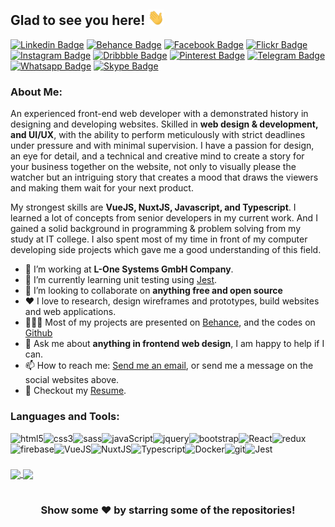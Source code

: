 ## Glad to see you here! <img src="https://github.com/ali-mohamed-nasser/ali-mohamed-nasser/blob/main/icons/hello.gif" width="26">
[![Linkedin Badge](https://img.shields.io/badge/-LinkedIn-0e76a8?style=flat-square&logo=Linkedin&logoColor=white)](https://www.linkedin.com/in/ali-mohammed-nasser/)
[![Behance Badge](https://img.shields.io/badge/-Behance-131418?style=flat-square&logo=Behance&logoColor=white)](https://www.behance.net/ali_mohammed_nasser)
[![Facebook Badge](https://img.shields.io/badge/-Facebook-1877f2?style=flat-square&logo=Facebook&logoColor=white)](https://www.facebook.com/ali.mohammed.nasser.97)
[![Flickr Badge](https://img.shields.io/badge/-Flickr-bd081c?style=flat-square&logo=Flickr&logoColor=white)](https://www.flickr.com/photos/ali_mohamed_nasser)
[![Instagram Badge](https://img.shields.io/badge/-Instagram-e4405f?style=flat-square&logo=Instagram&logoColor=white)](https://www.instagram.com/ali_mohammed_nasser/)
[![Dribbble Badge](https://img.shields.io/badge/-Dribbble-ea4c89?style=flat-square&logo=Dribbble&logoColor=white)](https://dribbble.com/ali_mohammed_nasser)
[![Pinterest Badge](https://img.shields.io/badge/-Pinterest-bd081c?style=flat-square&logo=Pinterest&logoColor=white)](https://ro.pinterest.com/ali_mohammed_nasser/)
[![Telegram Badge](https://img.shields.io/badge/-Telegram-0088cc?style=flat-square&logo=Telegram&logoColor=white)](https://t.me/ali_mohammed_nasser)
[![Whatsapp Badge](https://img.shields.io/badge/-Whatsapp-25d366?style=flat-square&logo=Whatsapp&logoColor=white)](https://api.whatsapp.com/send/?phone=963938402636)
[![Skype Badge](https://img.shields.io/badge/-Skype-00aff0?style=flat-square&logo=Skype&logoColor=white)](https://join.skype.com/invite/Dc8wTfQs1tZI)

### About Me:
An experienced front-end web developer with a demonstrated history in designing and developing websites. Skilled in **web design & development, and UI/UX**, with the ability to perform meticulously with strict deadlines under pressure and with minimal supervision. I have a passion for design, an eye for detail, and a technical and creative mind to create a story for your business together on the website, not only to visually please the watcher but an intriguing story that creates a mood that draws the viewers and making them wait for your next product.

My strongest skills are **VueJS, NuxtJS, Javascript, and Typescript**. I learned a lot of concepts from senior developers in my current work. And I gained a solid background in programming & problem solving from my study at IT college. I also spent most of my time in front of my computer developing side projects which gave me a good understanding of this field.
- 🔭 I’m working at **L-One Systems GmbH Company**.
- 🌱 I’m currently learning unit testing using [Jest](https://jestjs.io/).
- 👯 I’m looking to collaborate on **anything free and open source**
- ❤️ I love to research, design wireframes and prototypes, build websites and web applications.
- 👨🏻‍💻 Most of my projects are presented on [Behance](https://www.behance.net/ali_mohammed_nasser), and the codes on [Github](https://github.com/ali-mohammed-nasser?tab=repositories)
- 💬 Ask me about **anything in frontend web design**, I am happy to help if I can.
- 📫 How to reach me: [Send me an email](mailto:ali.nasser.it@gmail.com), or send me a message on the social websites above.
- 📝 Checkout my [Resume](https://github.com/ali-mohammed-nasser/ali-mohammed-nasser/blob/master/Ali%20Nasser%20CV.pdf).

### Languages and Tools:
<a href="https://www.w3schools.com/html/" target="_blank"><img align="left" src="https://github.com/ali-mohammed-nasser/ali-mohammed-nasser/blob/main/icons/html.svg" alt="html5"/></a> 
<a href="https://www.w3schools.com/css/" target="_blank"><img align="left" src="https://github.com/ali-mohammed-nasser/ali-mohammed-nasser/blob/main/icons/css.svg" alt="css3"/></a>
<a href="https://sass-lang.com/" target="_blank"><img align="left" src="https://github.com/ali-mohammed-nasser/ali-mohammed-nasser/blob/main/icons/sass.svg" alt="sass"/> </a> 
<a href="https://developer.mozilla.org/en-US/docs/Web/JavaScript" target="_blank"><img align="left" src="https://github.com/ali-mohammed-nasser/ali-mohammed-nasser/blob/main/icons/javascript.svg" alt="javaScript"></a>
<a href="https://jquery.com/" target="_blank"><img align="left" src="https://github.com/ali-mohammed-nasser/ali-mohammed-nasser/blob/main/icons/jquery.svg" alt="jquery"/></a>
<a href="https://getbootstrap.com/" target="_blank"><img align="left" src="https://github.com/ali-mohammed-nasser/ali-mohammed-nasser/blob/main/icons/bootstrap.svg" alt="bootstrap"/></a>
<a href="https://reactjs.org/" target="_blank"><img align="left" src="https://github.com/ali-mohammed-nasser/ali-mohammed-nasser/blob/main/icons/react.svg" alt="React"></a>
<a href="https://redux.js.org/" target="_blank"> <img align="left" src="https://github.com/ali-mohammed-nasser/ali-mohammed-nasser/blob/main/icons/redux.svg" alt="redux"/></a> 
<a href="https://firebase.google.com/" target="_blank"> <img align="left" src="https://github.com/ali-mohammed-nasser/ali-mohammed-nasser/blob/main/icons/firebase.svg" alt="firebase"/></a>
<a href="https://vuejs.org/" target="_blank"><img align="left" src="https://github.com/ali-mohammed-nasser/ali-mohammed-nasser/blob/main/icons/vuejs.svg" alt="VueJS"></a>
<a href="https://nuxtjs.org/" target="_blank"><img align="left" src="https://github.com/ali-mohammed-nasser/ali-mohammed-nasser/blob/main/icons/nuxtjs.svg" alt="NuxtJS"/></a> 
<a href="https://www.typescriptlang.org/" target="_blank"><img align="left" src="https://github.com/ali-mohammed-nasser/ali-mohammed-nasser/blob/main/icons/typescript.svg" alt="Typescript"></a>
<a href="https://www.docker.com/" target="_blank"><img align="left" src="https://github.com/ali-mohammed-nasser/ali-mohammed-nasser/blob/main/icons/docker.svg" alt="Docker"/></a> 
<a href="https://git-scm.com/" target="_blank"> <img src="https://github.com/ali-mohammed-nasser/ali-mohammed-nasser/blob/main/icons/git.svg" align="left" alt="git"/></a>
<a href="https://jestjs.io/" target="_blank"><img align="left" src="https://github.com/ali-mohammed-nasser/ali-mohammed-nasser/blob/main/icons/jest.svg" alt="Jest"/></a>
<br/>

#

<a href="https://github-readme-stats.vercel.app/api?username=ali-mohammed-nasser&count_private=true&hide_border=true">
  <img align="center" style="height: 14em" src="https://github-readme-stats.vercel.app/api?username=ali-mohammed-nasser&count_private=true&hide_border=true" />
</a>
<a href="https://github-readme-stats.vercel.app/api/top-langs/?username=ali-mohammed-nasser&count_private=true&hide_border=true&layout=compact&langs_count=10">
  <img align="center" style="height: 15em" src="https://github-readme-stats.vercel.app/api/top-langs/?username=ali-mohammed-nasser&count_private=true&hide_border=true&layout=compact&langs_count=10" />
</a>

#
<div align="center">
  
### Show some ❤️ by starring some of the repositories!
</div>
